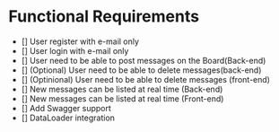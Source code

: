 # Functional Requirements

- [] User register with e-mail only
- [] User login with e-mail only
- [] User need to be able to post messages on the Board(Back-end)
- [] (Optional) User need to be able to delete messages(back-end)
- [] (Optinional) User need to be able to delete messages (front-end)
- [] New messages can be listed at real time (Back-end)
- [] New messages can be listed at real time (Front-end)
- [] Add Swagger support
- [] DataLoader integration